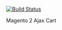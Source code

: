 [![Build Status](https://travis-ci.org/VoronoyAlexandr/magento2-ajaxcart.svg?branch=master)](https://travis-ci.org/VoronoyAlexandr/magento2-ajaxcart)

Magento 2 Ajax Cart